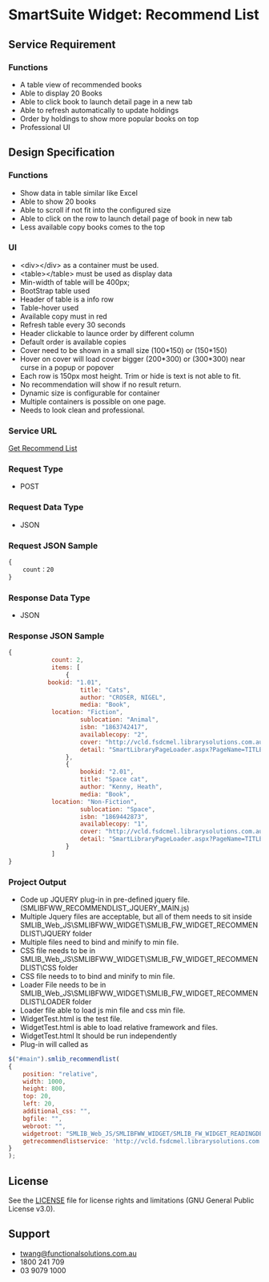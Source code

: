﻿# SmartSuite Widget: Recommend List 
## Service Requirement
### Functions
- A table view of recommended books
- Able to display 20 Books
- Able to click book to launch detail page in a new tab
- Able to refresh automatically to update holdings
- Order by holdings to show more popular books on top
- Professional UI

## Design Specification
### Functions
- Show data in table similar like Excel
- Able to show 20 books
- Able to scroll if not fit into the configured size
- Able to click on the row to launch detail page of book in new tab
- Less available copy books comes to the top

### UI 
- \<div\>\<\/div\> as a container must be used.
- \<table\>\<\/table\> must be used as display data
- Min-width of table will be 400px;
- BootStrap table used
- Header of table is a info row
- Table-hover used
- Available copy must in red
- Refresh table every 30 seconds
- Header clickable to launce order by different column 
- Default order is available copies
- Cover need to be shown in a small size (100\*150) or (150\*150)
- Hover on cover will load cover bigger (200\*300) or (300\*300) near curse in a popup or popover
- Each row is 150px most height. Trim or hide is text is not able to fit.
- No recommendation will show if no result return.
- Dynamic size is configurable for container
- Multiple containers is possible on one page.
- Needs to look clean and professional.

### Service URL
[Get Recommend List](http://vcld.fsdcmel.librarysolutions.com.au/VCLD_FS_TEST/SmartLibrary/Services/Search/SMLIB_SERVICE_SEARCH.asmx/GetRecommendList)
### Request Type
- POST
### Request Data Type
- JSON
### Request JSON Sample
```javascript
{
	count：20
}
```
### Response Data Type
- JSON
### Response JSON Sample
```javascript
{
            count: 2,
            items: [
                {
		   bookid: "1.01",
                    title: "Cats",
                    author: "CROSER, NIGEL",
                    media: "Book",
		    location: "Fiction",
                    sublocation: "Animal",
                    isbn: "1863742417",
                    availablecopy: "2",
                    cover: "http://vcld.fsdcmel.librarysolutions.com.au/ISBNCovers/1863742417.jpg",
                    detail: "SmartLibraryPageLoader.aspx?PageName=TITLE_DETAIL&BookID=7567.01",
                },
                {
                    bookid: "2.01",
                    title: "Space cat",
                    author: "Kenny, Heath",
                    media: "Book",
		    location: "Non-Fiction",
                    sublocation: "Space",
                    isbn: "1869442873",
                    availablecopy: "1",
                    cover: "http://vcld.fsdcmel.librarysolutions.com.au/ISBNCovers/1869442873.jpg",
                    detail: "SmartLibraryPageLoader.aspx?PageName=TITLE_DETAIL&BookID=67582.01",
                }
            ]
}


```
### Project Output
- Code up JQUERY plug-in in pre-defined jquery file. (SMLIBFWW_RECOMMENDLIST_JQUERY_MAIN.js)
- Multiple Jquery files are acceptable, but all of them needs to sit inside SMLIB_Web_JS\SMLIBFWW_WIDGET\SMLIB_FW_WIDGET_RECOMMENDLIST\JQUERY folder
- Multiple files need to bind and minify to min file.
- CSS file needs to be in SMLIB_Web_JS\SMLIBFWW_WIDGET\SMLIB_FW_WIDGET_RECOMMENDLIST\CSS folder
- CSS file needs to to bind and minify to min file.
- Loader File needs to be in SMLIB_Web_JS\SMLIBFWW_WIDGET\SMLIB_FW_WIDGET_RECOMMENDLIST\LOADER folder
- Loader file able to load js min file and css min file.
- WidgetTest.html is the test file.
- WidgetTest.html is able to load relative framework and files.
- WidgetTest.html It should be run independently
- Plug-in will called as 
```javascript
$("#main").smlib_recommendlist(
{
	position: "relative",
	width: 1000,
	height: 800,
	top: 20,
	left: 20,
	additional_css: "",       
	bgfile: "",
	webroot: "",
	widgetroot: "SMLIB_Web_JS/SMLIBFWW_WIDGET/SMLIB_FW_WIDGET_READINGDESK/",
	getrecommendlistservice: 'http://vcld.fsdcmel.librarysolutions.com.au/VCLD_FS_TEST/SmartLibrary/Services/Search/SMLIB_SERVICE_SEARCH.asmx/GetRecommendList'      
}
);

```
## License
See the [LICENSE](LICENSE) file for license rights and limitations (GNU General Public License v3.0).
## Support
- twang@functionalsolutions.com.au 
- 1800 241 709 
- 03 9079 1000

